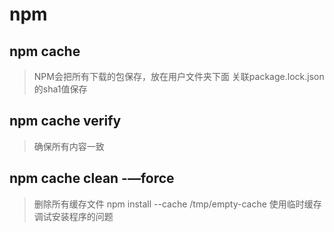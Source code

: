 
# npm 
## npm cache
> NPM会把所有下载的包保存，放在用户文件夹下面 关联package.lock.json的sha1值保存
## npm cache verify
> 确保所有内容一致
## npm cache clean -—force
> 删除所有缓存文件
npm install --cache /tmp/empty-cache
> 使用临时缓存调试安装程序的问题